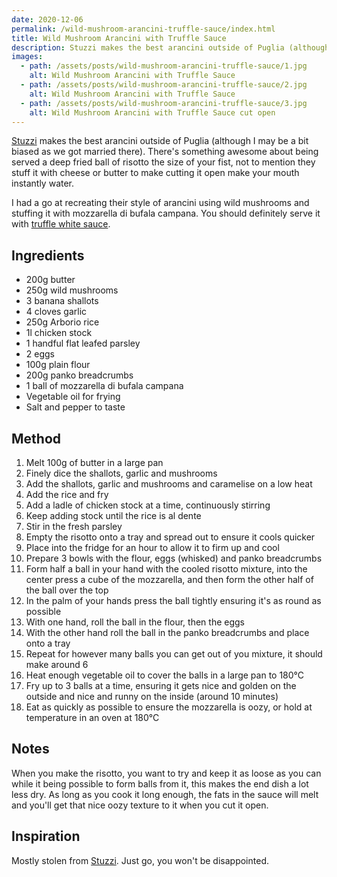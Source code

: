 ```yaml
---
date: 2020-12-06
permalink: /wild-mushroom-arancini-truffle-sauce/index.html
title: Wild Mushroom Arancini with Truffle Sauce
description: Stuzzi makes the best arancini outside of Puglia (although I may be a bit biased as we got married there).
images:
  - path: /assets/posts/wild-mushroom-arancini-truffle-sauce/1.jpg
    alt: Wild Mushroom Arancini with Truffle Sauce
  - path: /assets/posts/wild-mushroom-arancini-truffle-sauce/2.jpg
    alt: Wild Mushroom Arancini with Truffle Sauce
  - path: /assets/posts/wild-mushroom-arancini-truffle-sauce/3.jpg
    alt: Wild Mushroom Arancini with Truffle Sauce cut open
---
```


[Stuzzi](https://stuzzi.co.uk/leeds/) makes the best arancini outside of Puglia (although I may be a bit biased as we got married there). There's something awesome about being served a deep fried ball of risotto the size of your fist, not to mention they stuff it with cheese or butter to make cutting it open make your mouth instantly water.

I had a go at recreating their style of arancini using wild mushrooms and stuffing it with mozzarella di bufala campana. You should definitely serve it with [truffle white sauce](/truffle-white-sauce).

## Ingredients

* 200g butter
* 250g wild mushrooms
* 3 banana shallots
* 4 cloves garlic
* 250g Arborio rice
* 1l chicken stock
* 1 handful flat leafed parsley
* 2 eggs
* 100g plain flour
* 200g panko breadcrumbs
* 1 ball of mozzarella di bufala campana
* Vegetable oil for frying
* Salt and pepper to taste

## Method

1. Melt 100g of butter in a large pan
1. Finely dice the shallots, garlic and mushrooms
1. Add the shallots, garlic and mushrooms and caramelise on a low heat
1. Add the rice and fry
1. Add a ladle of chicken stock at a time, continuously stirring
1. Keep adding stock until the rice is al dente
1. Stir in the fresh parsley
1. Empty the risotto onto a tray and spread out to ensure it cools quicker
1. Place into the fridge for an hour to allow it to firm up and cool
1. Prepare 3 bowls with the flour, eggs (whisked) and panko breadcrumbs
1. Form half a ball in your hand with the cooled risotto mixture, into the center press a cube of the mozzarella, and then form the other half of the ball over the top
1. In the palm of your hands press the ball tightly ensuring it's as round as possible
1. With one hand, roll the ball in the flour, then the eggs
1. With the other hand roll the ball in the panko breadcrumbs and place onto a tray
1. Repeat for however many balls you can get out of you mixture, it should make around 6
1. Heat enough vegetable oil to cover the balls in a large pan to 180°C
1. Fry up to 3 balls at a time, ensuring it gets nice and golden on the outside and nice and runny on the inside (around 10 minutes)
1. Eat as quickly as possible to ensure the mozzarella is oozy, or hold at temperature in an oven at 180°C

## Notes

When you make the risotto, you want to try and keep it as loose as you can while it being possible to form balls from it, this makes the end dish a lot less dry. As long as you cook it long enough, the fats in the sauce will melt and you'll get that nice oozy texture to it when you cut it open.

## Inspiration

Mostly stolen from [Stuzzi](https://stuzzi.co.uk/leeds/). Just go, you won't be disappointed.
